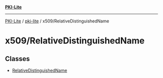 [**PKI-Lite**](../../../README.md)

---

[PKI-Lite](../../../README.md) / [pki-lite](../../README.md) / x509/RelativeDistinguishedName

# x509/RelativeDistinguishedName

## Classes

- [RelativeDistinguishedName](classes/RelativeDistinguishedName.md)
